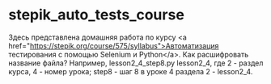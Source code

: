 # stepik_auto_tests_course
Здесь представлена домашняя работа по курсу &lt;a href="https://stepik.org/course/575/syllabus">Автоматизация тестирования с помощью Selenium и Python&lt;/a>.  Как расшифровать название файла?  Например, lesson2_4_step8.py  lesson2_4, где 2 - раздел курса, 4 - номер урока; step8 - шаг 8 в уроке 4 раздела 2 - lesson2_4.
